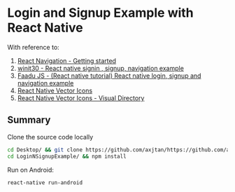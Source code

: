 # Login and Signup Example with React Native

With reference to:

1. [React Navigation - Getting started](https://reactnavigation.org/docs/en/getting-started.html)
2. [winit30 - React native signin , signup, navigation example](https://github.com/winit30/React-native-login-register-navigation-example)
3. [Faadu JS - (React native tutorial) React native login, signup and navigation example](https://www.youtube.com/watch?v=_K41vd_W2qE)
4. [React Native Vector Icons](https://github.com/oblador/react-native-vector-icons)
5. [React Native Vector Icons - Visual Directory](https://oblador.github.io/react-native-vector-icons/)

## Summary

Clone the source code locally

```bash
cd Desktop/ && git clone https://github.com/axjtan/https://github.com/axjtan/LoginNSignupExample.git
cd LoginNSignupExample/ && npm install
```

Run on Android:

```bash
react-native run-android
```

